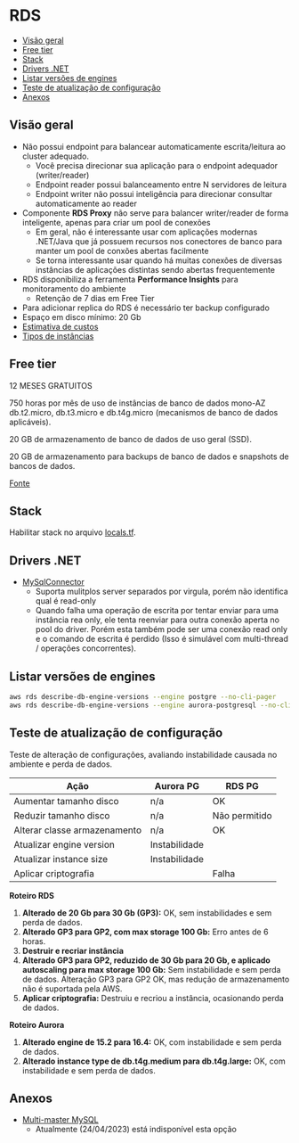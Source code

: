 # RDS

- [Visão geral](#visão-geral)
- [Free tier](#free-tier)
- [Stack](#stack)
- [Drivers .NET](#drivers-net)
- [Listar versões de engines](#listar-versões-de-engines)
- [Teste de atualização de configuração](#teste-de-atualização-de-configuração)
- [Anexos](#anexos)

## Visão geral

- Não possui endpoint para balancear automaticamente escrita/leitura ao cluster adequado.
  - Você precisa direcionar sua aplicação para o endpoint adequador (writer/reader)
  - Endpoint reader possui balanceamento entre N servidores de leitura
  - Endpoint writer não possui inteligência para direcionar consultar automaticamente ao reader
- Componente **RDS Proxy** não serve para balancer writer/reader de forma inteligente, apenas para criar um pool de conexões
  - Em geral, não é interessante usar com aplicações modernas .NET/Java que já possuem recursos nos conectores de banco para manter um pool de conxões abertas facilmente
  - Se torna interessante usar quando há muitas conexões de diversas instâncias de aplicações distintas sendo abertas frequentemente
- RDS disponibiliza a ferramenta **Performance Insights** para monitoramento do ambiente
  - Retenção de 7 dias em Free Tier
- Para adicionar replica do RDS é necessário ter backup configurado
- Espaço em disco mínimo: 20 Gb
- [Estimativa de custos](https://calculator.aws/#/estimate?id=84eb2d109731bb7d6b81bfe6280624cbc276c4d1)
- [Tipos de instâncias](https://aws.amazon.com/pt/rds/instance-types/)

## Free tier

12 MESES GRATUITOS

750 horas por mês de uso de instâncias de banco de dados mono-AZ db.t2.micro, db.t3.micro e db.t4g.micro (mecanismos de banco de dados aplicáveis).

20 GB de armazenamento de banco de dados de uso geral (SSD).

20 GB de armazenamento para backups de banco de dados e snapshots de bancos de dados.

[Fonte](https://aws.amazon.com/pt/free/database/)

## Stack

Habilitar stack no arquivo [locals.tf](infra/locals.tf).

## Drivers .NET

- [MySqlConnector](https://mysqlconnector.net/)
  - Suporta mulitplos server separados por virgula, porém não identifica qual é read-only
  - Quando falha uma operação de escrita por tentar enviar para uma instância rea only, ele tenta reenviar para
    outra conexão aperta no pool do driver. Porém esta também pode ser uma conexão read only e o comando de escrita é perdido
    (Isso é simulável com multi-thread / operações concorrentes).

## Listar versões de engines

```bash
aws rds describe-db-engine-versions --engine postgre --no-cli-pager
aws rds describe-db-engine-versions --engine aurora-postgresql --no-cli-pager
```

## Teste de atualização de configuração

Teste de alteração de configurações, avaliando instabilidade causada no ambiente e perda de dados.

| Ação                          | Aurora PG     | RDS PG        |
|-------------------------------|---------------|---------------|
| Aumentar tamanho disco        | n/a           | OK            |
| Reduzir tamanho disco         | n/a           | Não permitido |
| Alterar classe armazenamento  | n/a           | OK            |
| Atualizar engine version      | Instabilidade |               |
| Atualizar instance size       | Instabilidade |               |
| Aplicar criptografia          |               | Falha         |

**Roteiro RDS**

1. **Alterado de 20 Gb para 30 Gb (GP3):** OK, sem instabilidades e sem perda de dados.
2. **Alterado GP3 para GP2, com max storage 100 Gb:** Erro antes de 6 horas.
3. **Destruir e recriar instância**
4. **Alterado GP3 para GP2, reduzido de 30 Gb para 20 Gb, e aplicado autoscaling para max storage 100 Gb:** Sem instabilidade e sem perda de dados. Alteração GP3 para GP2 OK, mas redução de armazenamento não é suportada pela AWS.
5. **Aplicar criptografia:** Destruiu e recriou a instância, ocasionando perda de dados.

**Roteiro Aurora**

1. **Alterado engine de 15.2 para 16.4:** OK, com instabilidade e sem perda de dados.
2. **Alterado instance type de db.t4g.medium para db.t4g.large:** OK, com instabilidade e sem perda de dados.


## Anexos

- [Multi-master MySQL](https://aws.amazon.com/pt/blogs/database/building-highly-available-mysql-applications-using-amazon-aurora-mmsr/)
  - Atualmente (24/04/2023) está indisponível esta opção

